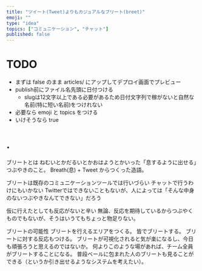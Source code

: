 ```yaml
---
title: "ツイート(Tweet)よりもカジュアルなブリート(breet)"
emoji: ""
type: "idea"
topics: ["コミュニケーション", "チャット"]
published: false
---
```


# TODO
- まずは false のまま articles/ にアップしてデプロイ画面でプレビュー
- publish前にファイル名先頭に日付つける
    - slugは12文字以上である必要があるため日付文字列で稼がないと自然な名前(特に短い名前)をつけれない
- 必要なら emoji と topics をつける
- いけそうなら true

# .
ブリートとは
ねむいとかだるいとかおはようとかいった「息するように出せる」つぶやきのこと。
Breath(息) + Tweet からつくった造語。

ブリートは既存のコミュニケーションツールでは行いづらい
チャットで行うわけにもいかない
Twitterではできないこともないが、人によっては「そんな中身のないつぶやきなんてできない」だろう

仮に行えたとしても反応がないと辛い
無論、反応を期待しているからつぶやくものでもないが、そうはいうてもちょっと物足りない。

ブリートの可能性
ブリートを行えるエリアをつくる。
皆でブリートする。
ブリートに対する反応もつける。
ブリートが可視化されると気が楽になるし、今日も頑張ろうと思えるのではないか。
何よりこのような場があれば、チーム全員がブリートすることになる。
普段ベールに包まれた人のブリートも見ることができる（というか引き出せるようなシステムを考えたい）。

